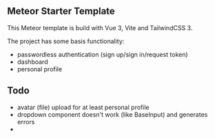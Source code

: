 ## Meteor Starter Template ##

This Meteor template is build with Vue 3, Vite and TailwindCSS 3.

The project has some basis functionality:
- passwordless authentication (sign up/sign in/request token)
- dashboard
- personal profile

## Todo ##
- avatar (file) upload for at least personal profile
- dropdown component doesn't work (like BaseInput) and generates errors 
- 